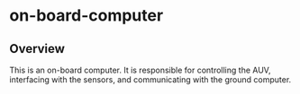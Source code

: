 on-board-computer
=================

Overview
--------

This is an on-board computer. It is responsible for controlling the AUV, interfacing with the sensors, and communicating with the ground computer.
